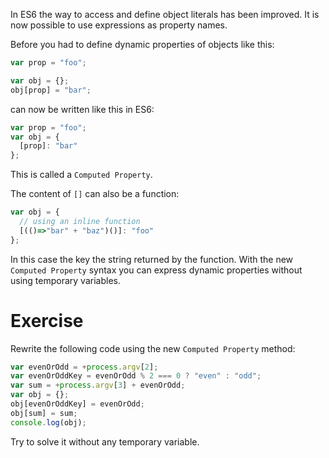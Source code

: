In ES6 the way to access and define object literals has been improved. It is now possible to use expressions as property names.

Before you had to define dynamic properties of objects like this:

```javascript
var prop = "foo";

var obj = {};
obj[prop] = "bar";
```

can now be written like this in ES6:

```javascript
var prop = "foo";
var obj = {
  [prop]: "bar"
};
```

This is called a `Computed Property`.

The content of `[]` can also be a function:

```javascript
var obj = {
  // using an inline function
  [(()=>"bar" + "baz")()]: "foo"
};
```

In this case the key the string returned by the function. With the new `Computed Property` syntax you can express dynamic properties without using temporary variables.

# Exercise

Rewrite the following code using the new `Computed Property` method:

```javascript
var evenOrOdd = +process.argv[2];
var evenOrOddKey = evenOrOdd % 2 === 0 ? "even" : "odd";
var sum = +process.argv[3] + evenOrOdd;
var obj = {};
obj[evenOrOddKey] = evenOrOdd;
obj[sum] = sum;
console.log(obj);
```

Try to solve it without any temporary variable.
